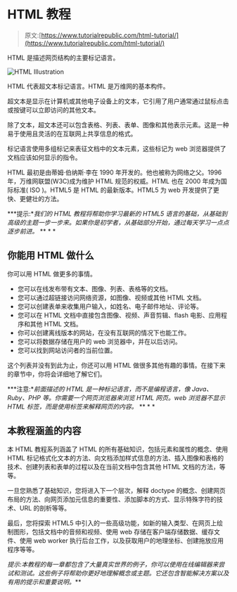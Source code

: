 # HTML 教程

> 原文:[https://www.tutorialrepublic.com/html-tutorial/](https://www.tutorialrepublic.com/html-tutorial/)

HTML 是描述网页结构的主要标记语言。

![HTML Illustration](../Images/f94be7c8232b656dac8c1446a10f0244.png)

HTML 代表超文本标记语言。HTML 是万维网的基本构件。

超文本是显示在计算机或其他电子设备上的文本，它引用了用户通常通过鼠标点击或按键可以立即访问的其他文本。

除了文本，超文本还可以包含表格、列表、表单、图像和其他表示元素。这是一种易于使用且灵活的在互联网上共享信息的格式。

标记语言使用多组标记来表征文档中的文本元素，这些标记为 web 浏览器提供了文档应该如何显示的指令。

HTML 最初是由蒂姆·伯纳斯·李在 1990 年开发的。他也被称为网络之父。1996 年，万维网联盟(W3C)成为维护 HTML 规范的权威。HTML 也在 2000 年成为国际标准( ISO )。HTML5 是 HTML 的最新版本。HTML5 为 web 开发提供了更快、更健壮的方法。

 ***提示:**我们的 HTML 教程将帮助你学习最新的 HTML5 语言的基础，从基础到高级的主题一步一步来。如果你是初学者，从基础部分开始，通过每天学习一点点逐步前进。*  ** * *

## 你能用 HTML 做什么

你可以用 HTML 做更多的事情。

*   您可以在线发布带有文本、图像、列表、表格等的文档。
*   您可以通过超链接访问网络资源，如图像、视频或其他 HTML 文档。
*   您可以创建表单来收集用户输入，如姓名、电子邮件地址、评论等。
*   您可以在 HTML 文档中直接包含图像、视频、声音剪辑、flash 电影、应用程序和其他 HTML 文档。
*   你可以创建离线版本的网站，在没有互联网的情况下也能工作。
*   您可以将数据存储在用户的 web 浏览器中，并在以后访问。
*   您可以找到网站访问者的当前位置。

这个列表并没有到此为止，你还可以用 HTML 做很多其他有趣的事情。在接下来的章节中，你将会详细地了解它们。

 ***注意:**前面描述的 HTML 是一种标记语言，而不是编程语言，像 Java、Ruby、PHP 等。你需要一个网页浏览器来浏览 HTML 网页。web 浏览器不显示 HTML 标签，而是使用标签来解释网页的内容。*  ** * *

## 本教程涵盖的内容

本 HTML 教程系列涵盖了 HTML 的所有基础知识，包括元素和属性的概念、使用 HTML 标记格式化文本的方法、向文档添加样式信息的方法、插入图像和表格的技术、创建列表和表单的过程以及在当前文档中包含其他 HTML 文档的方法，等等。

一旦您熟悉了基础知识，您将进入下一个层次，解释 doctype 的概念、创建网页布局的方法、向网页添加元信息的重要性、添加脚本的方式、显示特殊字符的技术、URL 的剖析等等。

最后，您将探索 HTML5 中引入的一些高级功能，如新的输入类型、在网页上绘制图形，包括文档中的音频和视频、使用 web 存储在客户端存储数据、缓存文件、使用 web worker 执行后台工作，以及获取用户的地理坐标、创建拖放应用程序等等。

 *提示:本教程的每一章都包含了大量真实世界的例子，你可以使用在线编辑器来尝试和测试。这些例子将帮助你更好地理解概念或主题。它还包含智能解决方案以及有用的提示和重要说明。***